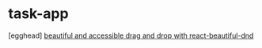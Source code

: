 # task-app

[egghead] [beautiful and accessible drag and drop with react-beautiful-dnd](https://egghead.io/courses/beautiful-and-accessible-drag-and-drop-with-react-beautiful-dnd)
